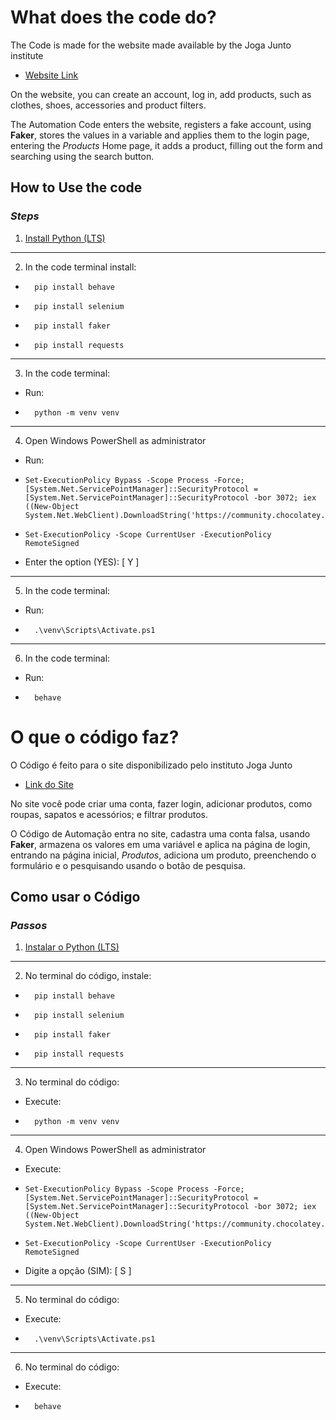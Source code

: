 





# What does the code do? 
The Code is made for the website made available by the Joga Junto institute
- [Website Link](https://projetofinal.jogajuntoinstituto.org)

On the website, you can create an account, log in, add products, such as clothes, shoes, accessories and product filters.

The Automation Code enters the website, registers a fake account, using **Faker**, stores the values ​​in a variable and applies them to the login page, entering the *Products* Home page, it adds a product, filling out the form and searching using the search button.

## How to Use the code
### ***Steps***
1. [Install Python (LTS)](https://www.python.org/downloads/)
---

2. In the code terminal install:

-       pip install behave
-       pip install selenium
-       pip install faker
-       pip install requests
---

3. In the code terminal:
+   Run:
+       python -m venv venv
---

4. Open Windows PowerShell as administrator
- Run:
+     Set-ExecutionPolicy Bypass -Scope Process -Force; [System.Net.ServicePointManager]::SecurityProtocol = [System.Net.ServicePointManager]::SecurityProtocol -bor 3072; iex ((New-Object System.Net.WebClient).DownloadString('https://community.chocolatey.org/install.ps1'))

+     Set-ExecutionPolicy -Scope CurrentUser -ExecutionPolicy RemoteSigned
+ Enter the option (YES): [ Y ]
---
5. In the code terminal:
+   Run:
+       .\venv\Scripts\Activate.ps1
---
6. In the code terminal:
+   Run:
+       behave

###

# O que o código faz?
O Código é feito para o site disponibilizado pelo instituto Joga Junto
- [Link do Site](https://projetofinal.jogajuntoinstituto.org)

No site você pode criar uma conta, fazer login, adicionar produtos, como roupas, sapatos e acessórios; e filtrar produtos.

O Código de Automação entra no site, cadastra uma conta falsa, usando **Faker**, armazena os valores em uma variável e aplica na página de login, entrando na página inicial, *Produtos*, adiciona um produto, preenchendo o formulário e o pesquisando usando o botão de pesquisa.

## Como usar o Código
### ***Passos***
1. [Instalar o Python (LTS)](https://www.python.org/downloads/)
---

2. No terminal do código, instale:

-       pip install behave
-       pip install selenium
-       pip install faker
-       pip install requests
---

3. No terminal do código:
+   Execute:
+       python -m venv venv
---

4. Open Windows PowerShell as administrator
- Execute:
+     Set-ExecutionPolicy Bypass -Scope Process -Force; [System.Net.ServicePointManager]::SecurityProtocol = [System.Net.ServicePointManager]::SecurityProtocol -bor 3072; iex ((New-Object System.Net.WebClient).DownloadString('https://community.chocolatey.org/install.ps1'))

+     Set-ExecutionPolicy -Scope CurrentUser -ExecutionPolicy RemoteSigned
+ Digite a opção (SIM): [ S ]
---
5. No terminal do código:
+   Execute:
+       .\venv\Scripts\Activate.ps1
---
6. No terminal do código:
+   Execute:
+       behave
